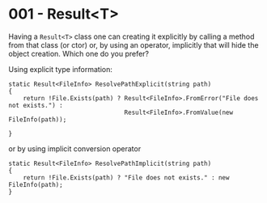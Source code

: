 # 001 - Result\<T\> #


Having a `Result<T>` class one can creating it explicitly by calling a method from that class (or ctor) or, by using an operator, implicitly that will hide the object creation. Which one do you prefer?

Using explicit type information:

    static Result<FileInfo> ResolvePathExplicit(string path)
    {
        return !File.Exists(path) ? Result<FileInfo>.FromError("File does not exists.") :
                                    Result<FileInfo>.FromValue(new FileInfo(path));

    }

or by using implicit conversion operator

    static Result<FileInfo> ResolvePathImplicit(string path)
    {
        return !File.Exists(path) ? "File does not exists." : new FileInfo(path);
    }
